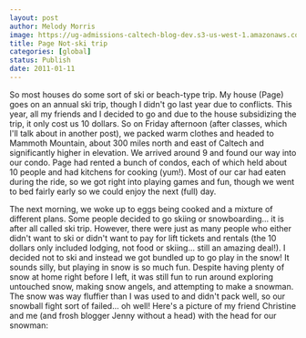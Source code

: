 ```yaml
---
layout: post
author: Melody Morris
image: https://ug-admissions-caltech-blog-dev.s3-us-west-1.amazonaws.com/old_pictures/caltech_as_it_happens/6a0105349b8251970b0147e175b369970b.jpg
title: Page Not-ski trip 
categories: [global]
status: Publish
date: 2011-01-11
---
```


So most houses do some sort of ski or beach-type trip. My house (Page) goes on an annual ski trip, though I didn't go last year due to conflicts. This year, all my friends and I decided to go and due to the house subsidizing the trip, it only cost us 10 dollars. So on Friday afternoon (after classes, which I'll talk about in another post), we packed warm clothes and headed to Mammoth Mountain, about 300 miles north and east of Caltech and significantly higher in elevation. We arrived around 9 and found our way into our condo. Page had rented a bunch of condos, each of which held about 10 people and had kitchens for cooking (yum!). Most of our car had eaten during the ride, so we got right into playing games and fun, though we went to bed fairly early so we could enjoy the next (full) day.

The next morning, we woke up to eggs being cooked and a mixture of different plans. Some people decided to go skiing or snowboarding... it is after all called ski trip. However, there were just as many people who either didn't want to ski or didn't want to pay for lift tickets and rentals (the 10 dollars only included lodging, not food or skiing... still an amazing deal!). I decided not to ski and instead we got bundled up to go play in the snow! It sounds silly, but playing in snow is so much fun. Despite having plenty of snow at home right before I left, it was still fun to run around exploring untouched snow, making snow angels, and attempting to make a snowman. The snow was way fluffier than I was used to and didn't pack well, so our snowball fight sort of failed... oh well! Here's a picture of my friend Christine and me (and frosh blogger Jenny without a head) with the head for our snowman:

